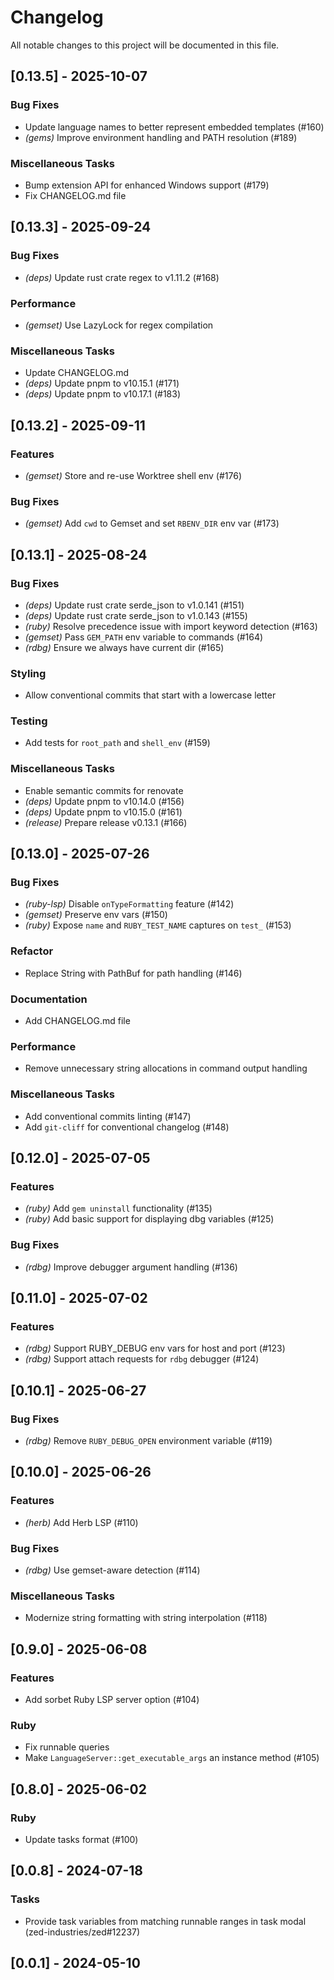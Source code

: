 # Changelog

All notable changes to this project will be documented in this file.

## [0.13.5] - 2025-10-07

### Bug Fixes

- Update language names to better represent embedded templates (#160)
- *(gems)* Improve environment handling and PATH resolution (#189)

### Miscellaneous Tasks

- Bump extension API for enhanced Windows support (#179)
- Fix CHANGELOG.md file

## [0.13.3] - 2025-09-24

### Bug Fixes

- *(deps)* Update rust crate regex to v1.11.2 (#168)

### Performance

- *(gemset)* Use LazyLock for regex compilation

### Miscellaneous Tasks

- Update CHANGELOG.md
- *(deps)* Update pnpm to v10.15.1 (#171)
- *(deps)* Update pnpm to v10.17.1 (#183)

## [0.13.2] - 2025-09-11

### Features

- *(gemset)* Store and re-use Worktree shell env (#176)

### Bug Fixes

- *(gemset)* Add `cwd` to Gemset and set `RBENV_DIR` env var (#173)

## [0.13.1] - 2025-08-24

### Bug Fixes

- *(deps)* Update rust crate serde_json to v1.0.141 (#151)
- *(deps)* Update rust crate serde_json to v1.0.143 (#155)
- *(ruby)* Resolve precedence issue with import keyword detection (#163)
- *(gemset)* Pass `GEM_PATH` env variable to commands (#164)
- *(rdbg)* Ensure we always have current dir (#165)

### Styling

- Allow conventional commits that start with a lowercase letter

### Testing

- Add tests for `root_path` and `shell_env` (#159)

### Miscellaneous Tasks

- Enable semantic commits for renovate
- *(deps)* Update pnpm to v10.14.0 (#156)
- *(deps)* Update pnpm to v10.15.0 (#161)
- *(release)* Prepare release v0.13.1 (#166)

## [0.13.0] - 2025-07-26

### Bug Fixes

- *(ruby-lsp)* Disable `onTypeFormatting` feature (#142)
- *(gemset)* Preserve env vars (#150)
- *(ruby)* Expose `name` and `RUBY_TEST_NAME` captures on `test_` (#153)

### Refactor

- Replace String with PathBuf for path handling (#146)

### Documentation

- Add CHANGELOG.md file

### Performance

- Remove unnecessary string allocations in command output handling

### Miscellaneous Tasks

- Add conventional commits linting (#147)
- Add `git-cliff` for conventional changelog (#148)

## [0.12.0] - 2025-07-05

### Features

- *(ruby)* Add `gem uninstall` functionality (#135)
- *(ruby)* Add basic support for displaying dbg variables (#125)

### Bug Fixes

- *(rdbg)* Improve debugger argument handling (#136)

## [0.11.0] - 2025-07-02

### Features

- *(rdbg)* Support RUBY_DEBUG env vars for host and port (#123)
- *(rdbg)* Support attach requests for `rdbg` debugger (#124)

## [0.10.1] - 2025-06-27

### Bug Fixes

- *(rdbg)* Remove `RUBY_DEBUG_OPEN` environment variable (#119)

## [0.10.0] - 2025-06-26

### Features

- *(herb)* Add Herb LSP (#110)

### Bug Fixes

- *(rdbg)* Use gemset-aware detection (#114)

### Miscellaneous Tasks

- Modernize string formatting with string interpolation (#118)

## [0.9.0] - 2025-06-08

### Features

- Add sorbet Ruby LSP server option (#104)

### Ruby

- Fix runnable queries
- Make `LanguageServer::get_executable_args` an instance method (#105)

## [0.8.0] - 2025-06-02

### Ruby

- Update tasks format (#100)

## [0.0.8] - 2024-07-18

### Tasks

- Provide task variables from matching runnable ranges in task modal (zed-industries/zed#12237)

## [0.0.1] - 2024-05-10

